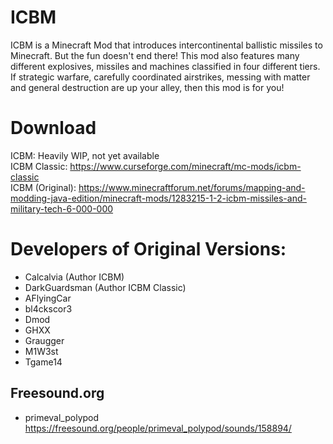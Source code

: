 # ICBM
ICBM is a Minecraft Mod that introduces intercontinental ballistic missiles to Minecraft. But the fun doesn't end there! This mod also features many different explosives, missiles and machines classified in four different tiers. If strategic warfare, carefully coordinated airstrikes, messing with matter and general destruction are up your alley, then this mod is for you!

# Download
ICBM: Heavily WIP, not yet available  
ICBM Classic: https://www.curseforge.com/minecraft/mc-mods/icbm-classic  
ICBM (Original): https://www.minecraftforum.net/forums/mapping-and-modding-java-edition/minecraft-mods/1283215-1-2-icbm-missiles-and-military-tech-6-000-000  

# Developers of Original Versions:
* Calcalvia (Author ICBM)
* DarkGuardsman (Author ICBM Classic)
* AFlyingCar
* bl4ckscor3
* Dmod
* GHXX
* Graugger
* M1W3st
* Tgame14

## Freesound.org 
* primeval_polypod      https://freesound.org/people/primeval_polypod/sounds/158894/
